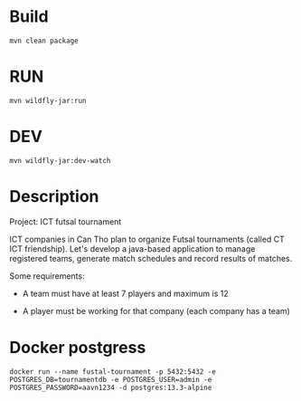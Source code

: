 # Build
`mvn clean package`

# RUN
`mvn wildfly-jar:run`

# DEV
`mvn wildfly-jar:dev-watch`

# Description
Project: ICT futsal tournament

 

ICT companies in Can Tho plan to organize Futsal tournaments (called CT ICT friendship). Let's develop a java-based application to manage registered teams, generate match schedules and record results of matches.

Some requirements:

- A team must have at least 7 players and maximum is 12

- A player must be working for that company (each company has a team)

# Docker postgress

```
docker run --name fustal-tournament -p 5432:5432 -e POSTGRES_DB=tournamentdb -e POSTGRES_USER=admin -e POSTGRES_PASSWORD=aavn1234 -d postgres:13.3-alpine
```